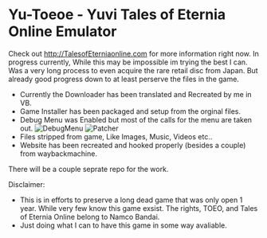 # Yu-Toeoe - Yuvi Tales of Eternia Online Emulator

Check out http://TalesofEterniaonline.com for more information right now.
In progress currently, While this may be impossible im trying the best I can. Was a very long process to even acquire the rare retail disc from Japan. But already good progress down to at least perserve the files in the game.
 - Currently the Downloader has been translated and Recreated by me in VB.
 - Game Installer has been packaged and setup from the orginal files.
 - Debug Menu was Enabled but most of the calls for the menu are taken out.
   ![DebugMenu](http://talesofeterniaonline.com/github/DebugMenu.jpg)
   ![Patcher](http://talesofeterniaonline.com/github/downloader1.jpg)
 - Files stripped from game, Like Images, Music, Videos etc..
 - Website has been recreated and hooked properly (besides a couple) from waybackmachine.

There will be a couple seprate repo for the work.

Disclaimer:
- This is in efforts to preserve a long dead game that was only open 1 year. While very few know this game exsist. The rights, TOEO, and     Tales of Eternia Online belong to Namco Bandai. 
- Just doing what I can to have this game in some way avaliable. 
